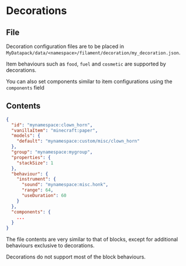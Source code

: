 # Decorations

## File

Decoration configuration files are to be placed in `MyDatapack/data/<namespace>/filament/decoration/my_decoration.json`.

Item behaviours such as `food`, `fuel` and `cosmetic` are supported by decorations.

You can also set components similar to item configurations using the `components` field

## Contents

```json
{
  "id": "mynamespace:clown_horn",
  "vanillaItem": "minecraft:paper",
  "models": {
    "default": "mynamespace:custom/misc/clown_horn"
  },
  "group": "mynamespace:mygroup",
  "properties": {
    "stackSize": 1
  },
  "behaviour": {
    "instrument": {
      "sound": "mynamespace:misc.honk",
      "range": 64,
      "useDuration": 60
    }
  },
  "components": {
    ...
  }
}
```

The file contents are very similar to that of blocks, except for additional behaviours exclusive to decorations.

Decorations do not support most of the block behaviours.